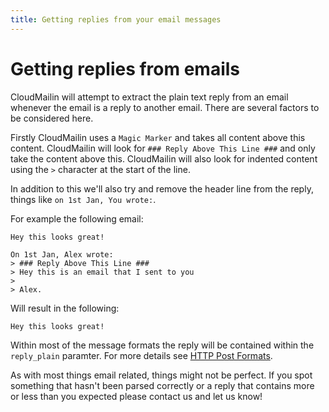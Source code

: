 ```yaml
---
title: Getting replies from your email messages
---
```


# Getting replies from emails

CloudMailin will attempt to extract the plain text reply from an email whenever the email is a reply to another email. There are several factors to be considered here.

Firstly CloudMailin uses a `Magic Marker` and takes all content above this content. CloudMailin will look for `### Reply Above This Line ###` and only take the content above this. CloudMailin will also look for indented content using the `>` character at the start of the line.

In addition to this we'll also try and remove the header line from the reply, things like `on 1st Jan, You wrote:`.

For example the following email:

    Hey this looks great!

    On 1st Jan, Alex wrote:
    > ### Reply Above This Line ###
    > Hey this is an email that I sent to you
    >
    > Alex.

Will result in the following:

    Hey this looks great!

Within most of the message formats the reply will be contained within the `reply_plain` paramter. For more details see [HTTP Post Formats](/http_post_formats/).

As with most things email related, things might not be perfect. If you spot something that hasn't been parsed correctly or a reply that contains more or less than you expected please contact us and let us know!